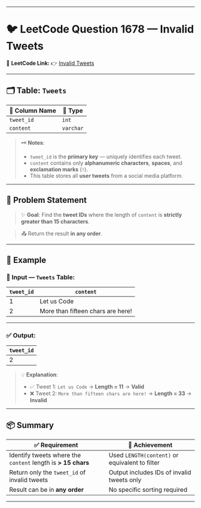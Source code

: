 
---

# 🐦 LeetCode Question 1678 — Invalid Tweets

🔗 **LeetCode Link:**
👉 [Invalid Tweets](https://leetcode.com/problems/tweets-with-invalid-length/description/?envType=study-plan-v2&envId=top-sql-50)

---

## 🗂️ Table: `Tweets`

| 🧾 Column Name | 🧮 Type   |
| -------------- | --------- |
| `tweet_id`     | `int`     |
| `content`      | `varchar` |

> 🗝️ **Notes**:
>
> * `tweet_id` is the **primary key** — uniquely identifies each tweet.
> * `content` contains only **alphanumeric characters**, **spaces**, and **exclamation marks** (`!`).
> * This table stores all **user tweets** from a social media platform.

---

## 📌 Problem Statement

> ✨ **Goal**:
> Find the **tweet IDs** where the length of `content` is **strictly greater than 15 characters**.

> 📤 Return the result **in any order**.

---

## 🧪 Example

### 🔢 Input — `Tweets` Table:

| `tweet_id` | `content`                         |
| ---------- | --------------------------------- |
| 1          | Let us Code                       |
| 2          | More than fifteen chars are here! |

---

### ✅ Output:

| `tweet_id` |
| ---------- |
| 2          |

> 💡 **Explanation**:
>
> * ✅ Tweet 1: `Let us Code` → **Length = 11** → **Valid**
> * ❌ Tweet 2: `More than fifteen chars are here!` → **Length = 33** → **Invalid**

---

## 📦 Summary

| ✅ Requirement                                                | 🎯 Achievement                                 |
| ------------------------------------------------------------ | ---------------------------------------------- |
| Identify tweets where the `content` length is **> 15 chars** | Used `LENGTH(content)` or equivalent to filter |
| Return only the `tweet_id` of invalid tweets                 | Output includes IDs of invalid tweets only     |
| Result can be in **any order**                               | No specific sorting required                   |

---
